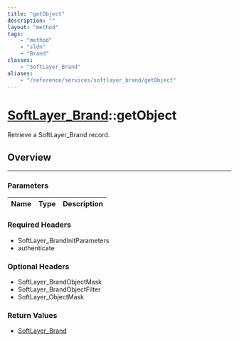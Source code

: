 ```yaml
---
title: "getObject"
description: ""
layout: "method"
tags:
    - "method"
    - "sldn"
    - "Brand"
classes:
    - "SoftLayer_Brand"
aliases:
    - "/reference/services/softlayer_brand/getObject"
---
```

# [SoftLayer_Brand](/reference/services/SoftLayer_Brand)::getObject


Retrieve a SoftLayer_Brand record.


## Overview 


-----

### Parameters 
|Name | Type | Description |
| --- | --- | --- |


### Required Headers
* SoftLayer_BrandInitParameters
* authenticate


### Optional Headers
* SoftLayer_BrandObjectMask
* SoftLayer_BrandObjectFilter
* SoftLayer_ObjectMask

### Return Values
* <a href='/reference/datatypes/SoftLayer_Brand'>SoftLayer_Brand </a>




